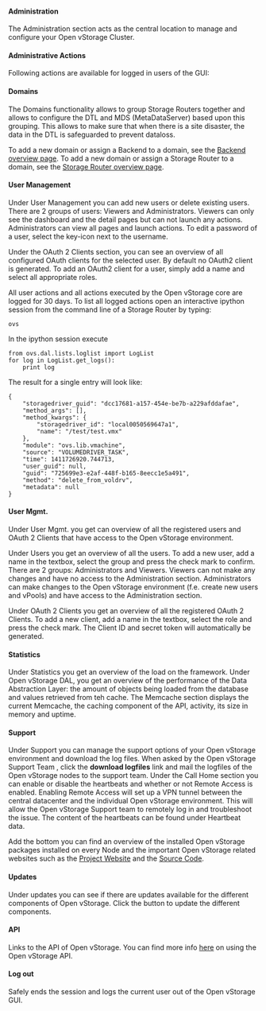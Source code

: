 #### Administration

The Administration section acts as the central location to manage and
configure your Open vStorage Cluster.

#### Administrative Actions

Following actions are available for logged in users of the GUI:


#### <a name="domains"></a>Domains
The Domains functionality allows to group Storage Routers together and allows to configure the DTL and MDS (MetaDataServer) based upon this grouping. This allows to make sure that when there is a site disaster, the data in the DTL is safeguarded to prevent dataloss.

To add a new domain or assign a Backend to a domain, see the [Backend overview page](backends.md).
To add a new domain or assign a Storage Router to a domain, see the [Storage Router overview page](storagerouters.md).

#### User Management

Under User Management you can add new users or delete existing users.
There are 2 groups of users: Viewers and Administrators. Viewers can
only see the dashboard and the detail pages but can not launch any
actions. Administrators can view all pages and launch actions. To edit a
password of a user, select the key-icon next to the username.

Under the OAuth 2 Clients section, you can see an overview of all
configured OAuth clients for the selected user. By default no OAuth2
client is generated. To add an OAuth2 client for a user, simply add a
name and select all appropriate roles.

All user actions and all actions executed by the Open vStorage core are
logged for 30 days. To list all logged actions open an interactive
ipython session from the command line of a Storage Router by typing:

```
ovs
```

In the ipython session execute

```
from ovs.dal.lists.loglist import LogList
for log in LogList.get_logs():
    print log
```

The result for a single entry will look like:

```
{
    "storagedriver_guid": "dcc17681-a157-454e-be7b-a229afddafae",
    "method_args": [],
    "method_kwargs": {
        "storagedriver_id": "local0050569647a1",
        "name": "/test/test.vmx"
    },
    "module": "ovs.lib.vmachine",
    "source": "VOLUMEDRIVER_TASK",
    "time": 1411726920.744713,
    "user_guid": null,
    "guid": "725699e3-e2af-448f-b165-8eecc1e5a491",
    "method": "delete_from_voldrv",
    "metadata": null
}
```

#### User Mgmt.

Under User Mgmt. you get can overview of all the registered users and
OAuth 2 Clients that have access to the Open vStorage environment.

Under Users you get an overview of all the users. To add a new user, add
a name in the textbox, select the group and press the check mark to
confirm. There are 2 groups: Administrators and Viewers. Viewers can not
make any changes and have no access to the Administration section.
Administrators can make changes to the Open vStorage environment (f.e.
create new users and vPools) and have access to the Administration
section.

Under OAuth 2 Clients you get an overview of all the registered OAuth 2
Clients. To add a new client, add a name in the textbox, select the role
and press the check mark. The Client ID and secret token will
automatically be generated.

#### Statistics

Under Statistics you get an overview of the load on the framework. Under
Open vStorage DAL, you get an overview of the performance of the Data
Abstraction Layer: the amount of objects being loaded from the database
and values retrieved from teh cache. The Memcache section displays the
current Memcache, the caching component of the API, activity, its size
in memory and uptime.

#### Support

Under Support you can manage the support options of your Open vStorage
environment and download the log files. When asked by the Open vStorage
Support Team , click the **download logfiles** link and mail the logfiles
of the Open vStorage nodes to the support team. Under the Call Home
section you can enable or disable the heartbeats and whether or not
Remote Access is enabled. Enabling Remote Access will set up a VPN
tunnel between the central datacenter and the individual Open vStorage
environment. This will allow the Open vStorage Support team to remotely
log in and troubleshoot the issue. The content of the heartbeats can be
found under Heartbeat data.

Add the bottom you can find an overview of the installed Open vStorage packages installed
on every Node and the important Open vStorage
related websites such as the [Project
Website](http://www.openvstorage.com) and the [Source
Code](https://github.com/openvstorage).

#### Updates
Under updates you can see if there are updates available for the different components of Open vStorage. Click the button to update the different components.

#### API

Links to the API of Open vStorage. You can find more info
[here](Administration/usingtheapi/README.md) on using the Open vStorage API.

#### Log out

Safely ends the session and logs the current user out of the Open
vStorage GUI.



